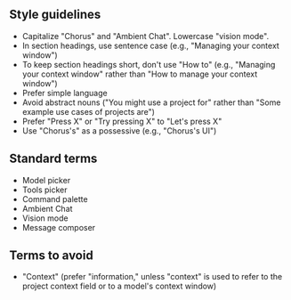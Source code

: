 ## Style guidelines

-   Capitalize "Chorus" and "Ambient Chat". Lowercase "vision mode".
-   In section headings, use sentence case (e.g., "Managing your context window")
-   To keep section headings short, don't use "How to" (e.g., "Managing your context window" rather than "How to manage your context window")
-   Prefer simple language
-   Avoid abstract nouns ("You might use a project for" rather than "Some example use cases of projects are")
-   Prefer "Press X" or "Try pressing X" to "Let's press X"
-   Use "Chorus's" as a possessive (e.g., "Chorus's UI")

## Standard terms

-   Model picker
-   Tools picker
-   Command palette
-   Ambient Chat
-   Vision mode
-   Message composer

## Terms to avoid

-   "Context" (prefer "information," unless "context" is used to refer to the project context field or to a model's context window)
